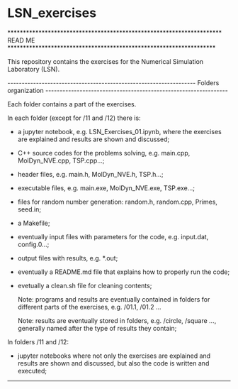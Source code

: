 # LSN_exercises

********************************************************************* READ ME *******************************************************************


This repository contains the exercises for the Numerical Simulation Laboratory (LSN).


------------------------------------------------------------------ Folders organization ----------------------------------------------------------------

Each folder contains a part of the exercises.


In each folder (except for /11 and /12) there is:

- a jupyter notebook, e.g. LSN_Exercises_01.ipynb, where the exercises are explained and results are shown and discussed;
- C++ source codes for the problems solving, e.g. main.cpp, MolDyn_NVE.cpp, TSP.cpp...;
- header files, e.g. main.h, MolDyn_NVE.h, TSP.h...;
- executable files, e.g. main.exe, MolDyn_NVE.exe, TSP.exe...;
- files for random number generation: random.h, random.cpp, Primes, seed.in;
- a Makefile;
- eventually input files with parameters for the code, e.g. input.dat, config.0...;
- output files with results, e.g. *.out;
- eventually a README.md file that explains how to properly run the code;
- evetually a clean.sh file for cleaning contents;

  Note: programs and results are eventually contained in folders for different parts of the exercises, e.g. /01.1, /01.2 ...
  
  Note: results are eventually stored in folders, e.g. /circle, /square ..., generally named after the type of results they contain;

In folders /11 and /12:
<br/>
- jupyter notebooks where not only the exercises are explained and results are shown and discussed, but also the code is written and executed;
	




****************************************************************************************************************************************

